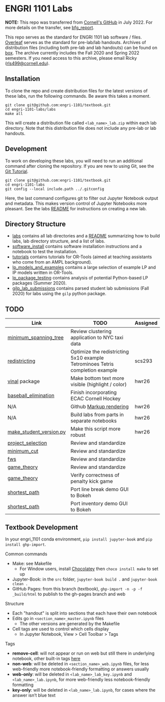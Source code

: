 ENGRI 1101 Labs
===============

**NOTE:** This repo was transferred from
[Cornell's GitHub](https://github.coecis.cornell.edu) in July 2022. For more
details on the transfer, see [bfg_report](bfg_report).

This repo serves as the standard for ENGRI 1101 lab software / files.
[Overleaf](https://www.overleaf.com/project/5ecf1b879f37710001f9f54d) serves as
the standard for pre-lab/lab handouts. Archives of distribution files
(including both pre-lab and lab handouts) can be found on
[box](https://cornell.box.com/s/t3f8yntntr8z265decbkjzhz2fdbd6t9).
The archive currently includes the Fall 2020 and Spring 2022 semesters. If you
need access to this archive, please email Ricky (rls499@cornell.edu).

## Installation

To clone the repo and create distribution files for the latest versions of
these labs, run the following commands. Be aware this takes a moment.

```
git clone git@github.com:engri-1101/textbook.git
cd engri-1101-labs/labs
make all
```

This will create a distribution file called `<lab_name>_lab.zip` within each
lab directory. Note that this distribution file does not include any
pre-lab or lab handouts.

## Development

To work on developing these labs, you will need to run an additional command
after cloning the repository. If you are new to using Git, see the
[Git Tutorial](tutorials/git/git.md).

```
git clone git@github.com:engri-1101/textbook.git
cd engri-1101-labs
git config --local include.path ../.gitconfig
```

Here, the last command configures git to filter out Jupyter Notebook output and
metadata. This makes version control of Jupyter Notebooks more pleasant. See
the labs [README](labs/README.md) for instructions on creating a new lab.

## Directory Structure

- [labs](labs) contains all lab directories and a [README](labs/README.md)
  summarizing how to build labs, lab directory structure, and a list of labs.
- [software_install](software_install) contains software installation
  instructions and a notebook to test the installation.
- [tutorials](tutorials) contains tutorials for OR-Tools (aimed at teaching
  assistants who come from an AMPL background).
- [lp_models_and_examples](lp_models_and_examples) contains a large selection
  of example LP and IP models written in OR-Tools.
- [lp_package_testing](lp_package_testing) contains analysis of potential
  Python-based LP packages (Summer 2020).
- [gilp_lab_submissions](gilp_lab_submissions) contains parsed student lab
  submissions (Fall 2020) for labs using the `gilp` python package.

## TODO

| Link                                           | TODO                                          | Assigned |
|------------------------------------------------|-----------------------------------------------|----------|
| [minimum_spanning_tree](labs/minimum_spanning_tree) | Review clustering application to NYC taxi data | |
| [redistricting](labs/redistricting)                 | Optimize the redistricting 5x10 example <br/> Tetrominoes Tetris completion example | scs293 |
| [vinal](https://github.com/henryrobbins/vinal) package| Make bottom text more visible (highlight / color) | hwr26 |
| [baseball_elimination](labs/baseball_elimination)   | Finish incorporating ECAC Cornell Hockey | |
| N/A                                            | Github [Markup rendering](https://github.com/github/markup/issues/369) | hwr26 |
| N/A                                            | Build labs from parts in separate notebooks   | hwr26 |
| [make_student_version.py](labs/make_student_version.py) | Make this script more robust | hwr26 |
| [project_selection](labs/project_selection)    | Review and standardize                        | |
| [minimum_cut](labs/minimum_cut)                | Review and standardize                        | |
| [fws](labs/fws)                                | Review and standardize                        | |
| [game_theory](labs/game_theory)                | Review and standardize                        | |
| [game_theory](labs/game_theory)                | Verify correctness of penalty kick game       | |
| [shortest_path](labs/shortest_path)            | Port line break demo GUI to Bokeh             | |
| [shortest_path](labs/shortest_path)            | Port inventory demo GUI to Bokeh              | |

## Textbook Development

In your engri_1101 conda environment, `pip install jupyter-book` and `pip install ghp-import`.

Common commands
- Make: see Makefile
  - For Window users, install [Chocolatey](https://chocolatey.org/install#individual) then `choco install make` to set up
- Jupyter-Book: in the `src` folder, `jupyter-book build .` and `jupyter-book clean .`
- GitHub Pages: from this branch (textbook), `ghp-import -n -p -f _build/html` to publish to the gh-pages branch and web

Structure
- Each "handout" is split into sections that each have their own notebook
- Edits go in `<section_name>_master.ipynb` files
  - The other versions are generated by the Makefile
- Cell tags are used to control which cells display
  - In Jupyter Notebook, View > Cell Toolbar > Tags

Tags
- **remove-cell**: will not appear or run on web but still there in underlying notebook, other built-in tags [here](https://jupyterbook.org/en/stable/interactive/hiding.html)
- **non-web**: will be deleted in `<section_name>_web.ipynb` files, for less web-friendly more notebook-friendly formatting or answers usually
- **web-only**: will be deleted in `<lab_name>_lab_key.ipynb` and `<lab_name>_lab.ipynb`, for more web-friendly less notebook-friendly formatting
- **key-only**: will be deleted in `<lab_name>_lab.ipynb`, for cases where the answer isn’t blue text
